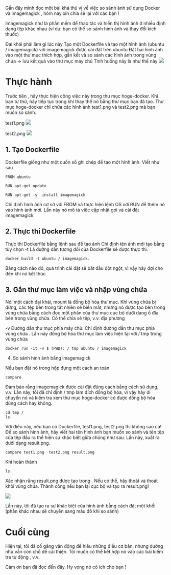 Gần đây mình đọc một bài khá thú vị về việc so sánh ảnh sử dụng Docker và imagemagick , hôm nay xin chia sẻ lại với các bạn !

Imagemagick  như là phần mềm để thao tác và hiển thị hình ảnh ở nhiều định dạng tệp khác nhau
(ví dụ:  bạn có thể so sánh hình ảnh và thay đổi kích thước)

Đại khái phải làm gì lúc này
Tạo một Dockerfile và tạo một hình ảnh (ubuntu / imagemagick) với imagemagick được cài đặt trên ubuntu
Đặt hai hình ảnh vào một thư mục thích hợp, gắn kết và so sánh các hình ảnh trong vùng chứa → lưu kết quả vào thư mục máy chủ
Tình huống này là như thế này
![](https://images.viblo.asia/21e74a33-b70b-4421-95ef-1a24bc781962.png)

# Thực hành
Trước tiên , hãy thực hiện công việc này trong thư mục hoge-docker.
Khi bạn tự thử, hãy tiếp tục trong khi thay thế nó bằng thư mục bạn đã tạo. Thư mục
hoge-docker chỉ chứa các hình ảnh test1.png và test2.png mà bạn muốn so sánh. 

test1.png
![](https://images.viblo.asia/f1eb707e-67f4-46f1-954e-4856597bd700.png)

test2.png
![](https://images.viblo.asia/b6e7ebd6-6957-4dde-b9d0-42727301962b.png)

## 1. Tạo Dockerfile
Dockerfile giống như một cuốn sổ ghi chép để tạo một hình ảnh. Viết như sau
```
FROM ubuntu

RUN apt-get update

RUN apt-get -y  install imagemagick
```

Chỉ định hình ảnh cơ sở với FROM
và thực hiện lệnh OS với RUN để thêm nó vào hình ảnh mới.
Lần này nó mô tả việc cập nhật gói và cài đặt imagemagick

## 2. Thực thi Dockerfile

Thực thi Dockerfile bằng lệnh sau
để tạo ảnh Chỉ định tên ảnh mới tạo bằng tùy chọn -t
Là đường dẫn tương đối của Dockerfile sẽ được thực thi.
```
docker build -t ubuntu / imagemagick.
```
Bằng cách nào đó,  quá trình cài đặt sẽ bắt đầu đột ngột, vì vậy hãy đợi cho đến khi nó kết thúc

## 3. Gắn thư mục làm việc và nhập vùng chứa

Nói một cách đại khái, mount là đồng bộ hóa thư mục. Khi vùng chứa bị dừng, các tệp bên trong tất nhiên sẽ biến mất,
nhưng nó được tạo bên trong vùng chứa bằng cách đọc một phần của thư mục cục bộ dưới dạng ổ đĩa bên trong vùng chứa. Có thể chia sẻ tệp, v.v. địa phương

-v Đường dẫn thư mục phía máy chủ:
Chỉ định đường dẫn thư mục phía vùng chứa . Lần này đồng bộ hóa thư mục làm việc hiện tại với / tmp trong vùng chứa
```
docker run -it -v $ (PWD): / tmp ubuntu / imagemagick
```
4. So sánh hình ảnh bằng imagemagick

Nếu bạn đặt nó trong hộp đựng một cách an toàn
```
compare
```

Đảm bảo rằng imagemagick được cài đặt đúng cách bằng cách sử dụng, v.v.
Lần này, tôi đã chỉ định / tmp làm đích đồng bộ hóa, vì vậy hãy di chuyển nó và kiểm tra xem thư mục hoge-docker có được đồng bộ hóa đúng cách hay không.

```
cd tmp /
ls
```

Với điều này, nếu bạn có Dockerfile, test1.png, test2.png thì không sao cả!
Để so sánh hình ảnh, hãy viết hai tên hình ảnh bạn muốn so sánh và tên tệp của tệp đầu ra thể hiện sự khác biệt giữa chúng như sau.
Lần này, xuất ra dưới dạng result.png.
```
compare test1.png  test2.png result.png
```

Khi hoàn thành
```
ls
```
Xác nhận rằng result.png được tạo trong
. Nếu có thể, hãy thoát và thoát khỏi vùng chứa.
Thành công nếu bạn lại cục bộ và tạo ra result.png!

![](https://images.viblo.asia/dd00625b-67dc-44b2-9354-0a84b041b8b7.png)

Lần này, tôi đã tạo ra sự khác biệt của hình ảnh bằng cách đặt một khối
(phần khác nhau sẽ chuyển sang màu đỏ khi so sánh)

# Cuối cùng
Hiện tại, tôi đã cố gắng vận động để hiểu những điều cơ bản, nhưng dường như vẫn còn chỗ để cải thiện. Tôi muốn có thể kết hợp nó vào các bài kiểm tra tự động , v.v.

Cảm ơn bạn đã đọc đến đây. Hy vọng nó có ích cho bạn !